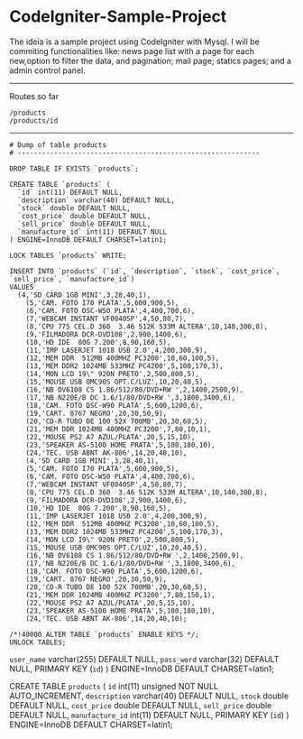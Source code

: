 CodeIgniter-Sample-Project
==========================

The ideia is a sample project using CodeIgniter with Mysql. 
I will be commiting functionalities like: 
  news page list with a page for each new,option to filter the data, and pagination; 
  mail page;
  statics pages;
  and a admin control panel.

------------------------------------------------------------------

Routes so far

```
/products
/products/id
```

------------------------------------------------------------------

```
# Dump of table products
# ------------------------------------------------------------

DROP TABLE IF EXISTS `products`;

CREATE TABLE `products` (
  `id` int(11) DEFAULT NULL,
  `description` varchar(40) DEFAULT NULL,
  `stock` double DEFAULT NULL,
  `cost_price` double DEFAULT NULL,
  `sell_price` double DEFAULT NULL,
  `manufacture_id` int(11) DEFAULT NULL
) ENGINE=InnoDB DEFAULT CHARSET=latin1;

LOCK TABLES `products` WRITE;

INSERT INTO `products` (`id`, `description`, `stock`, `cost_price`, `sell_price`, `manufacture_id`)
VALUES
  (4,'SD CARD 1GB MINI',3,28,40,1),
	(5,'CAM. FOTO I70 PLATA',5,600,900,5),
	(6,'CAM. FOTO DSC-W50 PLATA',4,400,700,6),
	(7,'WEBCAM INSTANT VF0040SP',4,50,80,7),
	(8,'CPU 775 CEL.D 360  3.46 512K 533M ALTERA',10,140,300,8),
	(9,'FILMADORA DCR-DVD108',2,900,1400,6),
	(10,'HD IDE  80G 7.200',8,90,160,5),
	(11,'IMP LASERJET 1018 USB 2.0',4,200,300,9),
	(12,'MEM DDR  512MB 400MHZ PC3200',10,60,100,5),
	(13,'MEM DDR2 1024MB 533MHZ PC4200',5,100,170,3),
	(14,'MON LCD 19\" 920N PRETO',2,500,800,5),
	(15,'MOUSE USB OMC90S OPT.C/LUZ',10,20,40,5),
	(16,'NB DV6108 CS 1.86/512/80/DVD+RW ',2,1400,2500,9),
	(17,'NB N220E/B DC 1.6/1/80/DVD+RW ',3,1800,3400,6),
	(18,'CAM. FOTO DSC-W90 PLATA',5,600,1200,6),
	(19,'CART. 8767 NEGRO',20,30,50,9),
	(20,'CD-R TUBO DE 100 52X 700MB',20,30,60,5),
	(21,'MEM DDR 1024MB 400MHZ PC3200',7,80,10,1),
	(22,'MOUSE PS2 A7 AZUL/PLATA',20,5,15,10),
	(23,'SPEAKER AS-5100 HOME PRATA',5,100,180,10),
	(24,'TEC. USB ABNT AK-806',14,20,40,10),
	(4,'SD CARD 1GB MINI',3,28,40,1),
	(5,'CAM. FOTO I70 PLATA',5,600,900,5),
	(6,'CAM. FOTO DSC-W50 PLATA',4,400,700,6),
	(7,'WEBCAM INSTANT VF0040SP',4,50,80,7),
	(8,'CPU 775 CEL.D 360  3.46 512K 533M ALTERA',10,140,300,8),
	(9,'FILMADORA DCR-DVD108',2,900,1400,6),
	(10,'HD IDE  80G 7.200',8,90,160,5),
	(11,'IMP LASERJET 1018 USB 2.0',4,200,300,9),
	(12,'MEM DDR  512MB 400MHZ PC3200',10,60,100,5),
	(13,'MEM DDR2 1024MB 533MHZ PC4200',5,100,170,3),
	(14,'MON LCD 19\" 920N PRETO',2,500,800,5),
	(15,'MOUSE USB OMC90S OPT.C/LUZ',10,20,40,5),
	(16,'NB DV6108 CS 1.86/512/80/DVD+RW ',2,1400,2500,9),
	(17,'NB N220E/B DC 1.6/1/80/DVD+RW ',3,1800,3400,6),
	(18,'CAM. FOTO DSC-W90 PLATA',5,600,1200,6),
	(19,'CART. 8767 NEGRO',20,30,50,9),
	(20,'CD-R TUBO DE 100 52X 700MB',20,30,60,5),
	(21,'MEM DDR 1024MB 400MHZ PC3200',7,80,150,1),
	(22,'MOUSE PS2 A7 AZUL/PLATA',20,5,15,10),
	(23,'SPEAKER AS-5100 HOME PRATA',5,100,180,10),
	(24,'TEC. USB ABNT AK-806',14,20,40,10);

/*!40000 ALTER TABLE `products` ENABLE KEYS */;
UNLOCK TABLES;
```
`user_name` varchar(255) DEFAULT NULL,
  `pass_word` varchar(32) DEFAULT NULL,
  PRIMARY KEY (`id`)
) ENGINE=InnoDB DEFAULT CHARSET=latin1;

CREATE TABLE `products` (
  `id` int(11) unsigned NOT NULL AUTO_INCREMENT,
  `description` varchar(40) DEFAULT NULL,
  `stock` double DEFAULT NULL,
  `cost_price` double DEFAULT NULL,
  `sell_price` double DEFAULT NULL,
  `manufacture_id` int(11) DEFAULT NULL,
  PRIMARY KEY (`id`)
) ENGINE=InnoDB DEFAULT CHARSET=latin1;

```
